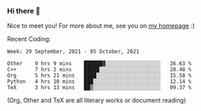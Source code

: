 ### Hi there 👋

Nice to meet you! For more about me, see you on [my homepage](https://jiayipan.me) :)


Recent Coding:
<!--START_SECTION:waka-->
```text
Week: 29 September, 2021 - 05 October, 2021

Other    9 hrs 9 mins    ██████▓░░░░░░░░░░░░░░░░░░   26.63 % 
C++      7 hrs 2 mins    █████░░░░░░░░░░░░░░░░░░░░   20.48 % 
Org      5 hrs 21 mins   ████░░░░░░░░░░░░░░░░░░░░░   15.58 % 
Python   4 hrs 10 mins   ███░░░░░░░░░░░░░░░░░░░░░░   12.14 % 
TeX      3 hrs 13 mins   ██▒░░░░░░░░░░░░░░░░░░░░░░   09.37 % 
```
<!--END_SECTION:waka-->
(Org, Other and TeX are all literary works or document reading)
